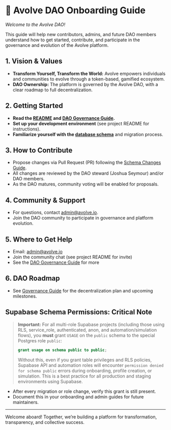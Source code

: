 # 🚀 Avolve DAO Onboarding Guide

_Welcome to the Avolve DAO!_

This guide will help new contributors, admins, and future DAO members understand how to get started, contribute, and participate in the governance and evolution of the Avolve platform.

## 1. Vision & Values
- **Transform Yourself, Transform the World:** Avolve empowers individuals and communities to evolve through a token-based, gamified ecosystem.
- **DAO Ownership:** The platform is governed by the Avolve DAO, with a clear roadmap to full decentralization.

## 2. Getting Started
- **Read the [README](../README.md) and [DAO Governance Guide](./governance.md).**
- **Set up your development environment** (see project README for instructions).
- **Familiarize yourself with the [database schema](../database/schema.md)** and migration process.

## 3. How to Contribute
- Propose changes via Pull Request (PR) following the [Schema Changes Guide](./schema-changes.md).
- All changes are reviewed by the DAO steward (Joshua Seymour) and/or DAO members.
- As the DAO matures, community voting will be enabled for proposals.

## 4. Community & Support
- For questions, contact admin@avolve.io.
- Join the DAO community to participate in governance and platform evolution.

## 5. Where to Get Help
- Email: admin@avolve.io
- Join the community chat (see project README for invite)
- See the [DAO Governance Guide](./governance.md) for more

## 6. DAO Roadmap
- See [Governance Guide](./governance.md#transition-to-full-dao-governance) for the decentralization plan and upcoming milestones.

## Supabase Schema Permissions: Critical Note

> **Important:** For all multi-role Supabase projects (including those using RLS, service_role, authenticated, anon, and automation/simulation flows), you **must** grant `USAGE` on the `public` schema to the special Postgres role `public`:
>
> ```sql
> grant usage on schema public to public;
> ```
>
> Without this, even if you grant table privileges and RLS policies, Supabase API and automation roles will encounter `permission denied for schema public` errors during onboarding, profile creation, or simulation. This is a best practice for all production and staging environments using Supabase.

- After every migration or role change, verify this grant is still present.
- Document this in your onboarding and admin guides for future maintainers.

---

Welcome aboard! Together, we’re building a platform for transformation, transparency, and collective success.
